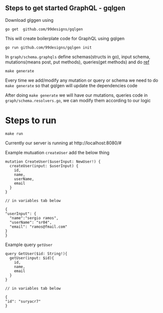 ## Steps to get started GraphQL - gqlgen

Download glggen using 
```
go get  github.com/99designs/gqlgen
```

This will create boilerplate code for GraphQL using gqlgen
```
go run github.com/99designs/gqlgen init
```

In `graph/schema.graphqls` define schemas(structs in go), input schema, mutations(means post, put methods), queries(get methods) and do [ref](https://gqlgen.com/getting-started/)
```
make generate
```

Every time we add/modify any mutation or query or schema we need to do `make generate` so that gqlgen will update the dependencies code 

After doing `make generate` we will have our mutations, queries code in `graph/schema.resolvers.go`, we can modify them according to our logic

# Steps to run

```
make run
```
Currently our server is running at http://localhost:8080/#


Example mutuation `createUser` add the below thing
```
mutation CreateUser($userInput: NewUser!) {
  createUser(input: $userInput) {
    id,
    name,
    userName,
    email
  }
}

// in variables tab below

{
"userInput": {
  "name":"sergio ramos",
  "userName": "sr04",
  "email": "ramos@fmail.com"
}
}
```

Example query `getUser` 
```
query GetUser($id: String!){
  getUser(input: $id){
    id,
    name,
    email
  }
}

// in variables tab below

{
"id": "suryacr7"
}
```
